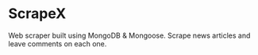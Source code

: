 # ScrapeX
Web scraper built using MongoDB & Mongoose.  Scrape news articles and leave comments on each one.
